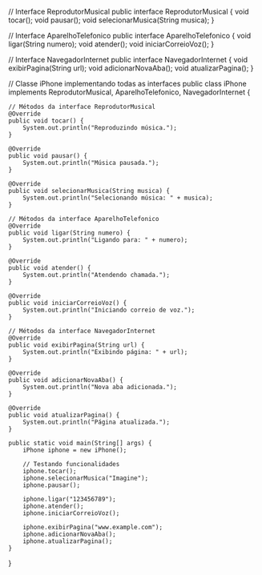 // Interface ReprodutorMusical
public interface ReprodutorMusical {
    void tocar();
    void pausar();
    void selecionarMusica(String musica);
}

// Interface AparelhoTelefonico
public interface AparelhoTelefonico {
    void ligar(String numero);
    void atender();
    void iniciarCorreioVoz();
}

// Interface NavegadorInternet
public interface NavegadorInternet {
    void exibirPagina(String url);
    void adicionarNovaAba();
    void atualizarPagina();
}

// Classe iPhone implementando todas as interfaces
public class iPhone implements ReprodutorMusical, AparelhoTelefonico, NavegadorInternet {

    // Métodos da interface ReprodutorMusical
    @Override
    public void tocar() {
        System.out.println("Reproduzindo música.");
    }

    @Override
    public void pausar() {
        System.out.println("Música pausada.");
    }

    @Override
    public void selecionarMusica(String musica) {
        System.out.println("Selecionando música: " + musica);
    }

    // Métodos da interface AparelhoTelefonico
    @Override
    public void ligar(String numero) {
        System.out.println("Ligando para: " + numero);
    }

    @Override
    public void atender() {
        System.out.println("Atendendo chamada.");
    }

    @Override
    public void iniciarCorreioVoz() {
        System.out.println("Iniciando correio de voz.");
    }

    // Métodos da interface NavegadorInternet
    @Override
    public void exibirPagina(String url) {
        System.out.println("Exibindo página: " + url);
    }

    @Override
    public void adicionarNovaAba() {
        System.out.println("Nova aba adicionada.");
    }

    @Override
    public void atualizarPagina() {
        System.out.println("Página atualizada.");
    }

    public static void main(String[] args) {
        iPhone iphone = new iPhone();

        // Testando funcionalidades
        iphone.tocar();
        iphone.selecionarMusica("Imagine");
        iphone.pausar();
        
        iphone.ligar("123456789");
        iphone.atender();
        iphone.iniciarCorreioVoz();
        
        iphone.exibirPagina("www.example.com");
        iphone.adicionarNovaAba();
        iphone.atualizarPagina();
    }
}
